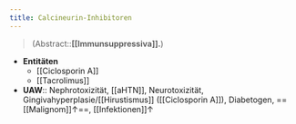 ```yaml
---
title: Calcineurin-Inhibitoren
---
```

> (Abstract::**[[Immunsuppressiva]].**)
- **Entitäten**
	- [[Ciclosporin A]]
	- [[Tacrolimus]]
- **UAW**:: Nephrotoxizität, [[aHTN]], Neurotoxizität, Gingivahyperplasie/[[Hirustismus]] ([[Ciclosporin A]]), Diabetogen, ==[[Malignom]]↑==, [[Infektionen]]↑